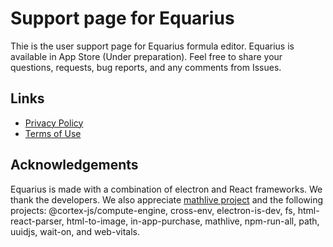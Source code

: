 # Support page for Equarius
Thie is the user support page for Equarius formula editor. Equarius is available in App Store (Under preparation). Feel free to share your questions, requests, bug reports, and any comments from Issues. 

## Links
- [Privacy Policy](https://github.com/ichibha/Equarius/blob/main/privacy_policy.md)
- [Terms of Use](https://www.apple.com/legal/internet-services/itunes/dev/stdeula)

## Acknowledgements 
Equarius is made with a combination of electron and React frameworks. We thank the developers. We also appreciate [mathlive project](https://github.com/arnog/mathlive) and the following projects: @cortex-js/compute-engine, cross-env, electron-is-dev, fs, html-react-parser, html-to-image, in-app-purchase, mathlive, npm-run-all, path,  uuidjs, wait-on, and web-vitals.
